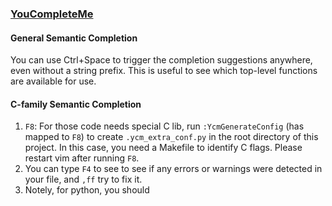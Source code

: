 ### [YouCompleteMe](https://github.com/Valloric/YouCompleteMe)

#### General Semantic Completion
You can use Ctrl+Space to trigger the completion suggestions anywhere, even without a string prefix. This is useful to see which top-level functions are available for use.

#### C-family Semantic Completion
1.   `F8`: For those code needs special C lib, run `:YcmGenerateConfig` (has mapped to `F8`) to create
`.ycm_extra_conf.py` in the root directory of this project. In this case,
you need a Makefile to identify C flags. Please restart vim after running `F8`.
1.   You can type `F4` to see to see if any errors or warnings were detected
in your file, and `,ff` try to fix it.
1. Notely, for python, you should 


